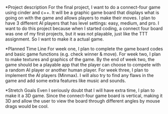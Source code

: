 *Project description 
  For the final project, I want to do a connect-four game using cinder and c++. It will be a graphic game board that displays what is going on with the game and 
  allows players to make their moves. I plan to have 3 different AI players that has level settings: easy, medium, and pro. I want to do this project because when I
  started coding, a connect four board was one of my first projects, but it was not playable, just like the TTT assignment. So I want to make it a actual game.
  
*Planned Time Line
  For week one, I plan to complete the game board codes and basic game functions (e.g. check winner & move). 
  For week two, I plan to make textures and graphics of the game. By the end of week two, the game should be a playable app that the player can choose to compete 
    with a random AI player or another human player.
  For week three, I plan to implement the AI players (Minmax). I will also try to find any flaws in the game and add some extra features like music and sounds.
  
*Stretch Goals
  Even I seriously doubt that I will have extra time, I plan to make it a 3D game. Since the connect-four game board is vertical, making it 3D and allow the user to
  view the board through different angles by mouse drags would be cool.
